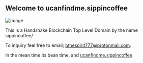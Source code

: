 ## Welcome to ucanfindme.sippincoffee 

![image](https://user-images.githubusercontent.com/37987346/89849333-4b95cb80-db56-11ea-99c3-c013b79bd15f.png)

This is a Handshake Blockchain Top Level Domain by the name sippincoffee/

To inquiry feel free to email; [bthespirit777@protonmail.com](https://protonmail.com).

In the mean time its bean time, and [ucanfindme.sippincoffee](http://ucanfindme.sippincoffee)
